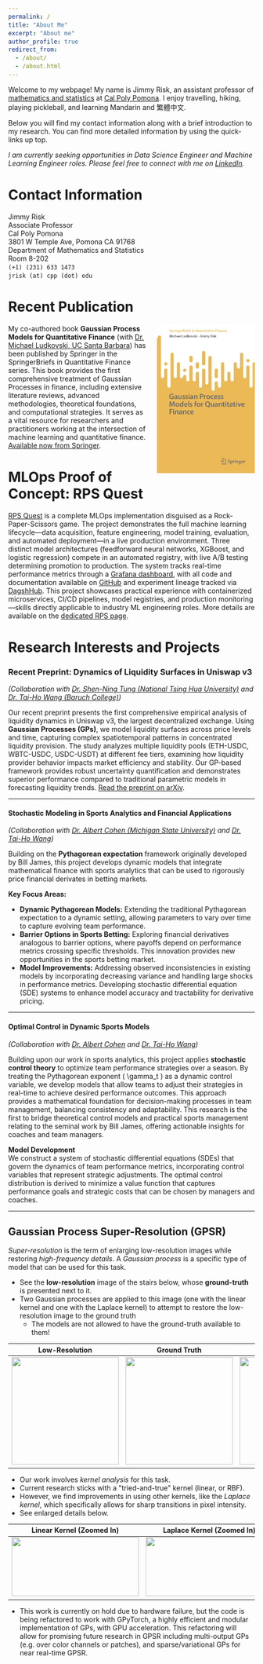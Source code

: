 ```yaml
---
permalink: /
title: "About Me"
excerpt: "About me"
author_profile: true
redirect_from: 
  - /about/
  - /about.html
---
```


Welcome to my webpage!  My name is Jimmy Risk, an assistant professor of [mathematics and statistics](https://www.cpp.edu/sci/mathematics-statistics/) at [Cal Poly Pomona](https://www.cpp.edu/).  I enjoy travelling, hiking, playing pickleball, and learning Mandarin and 繁體中文.

Below you will find my contact information along with a brief introduction to my research.  You can find more detailed information by using the quick-links up top.

*I am currently seeking opportunities in Data Science Engineer and Machine Learning Engineer roles. Please feel free to connect with me on [LinkedIn](https://www.linkedin.com/in/jimmy-risk-02b46330/).*

# Contact Information

Jimmy Risk \
Associate Professor \
Cal Poly Pomona \
3801 W Temple Ave, Pomona CA 91768\
Department of Mathematics and Statistics\
Room 8-202\
``(+1) (231) 633 1473``\
``jrisk (at) cpp (dot) edu``

# Recent Publication

<img src="book.webp" alt="Gaussian Process Models for Quantitative Finance book cover" width="200" style="float: right; margin-left: 20px; margin-bottom: 10px;">

My co-authored book **Gaussian Process Models for Quantitative Finance** (with [Dr. Michael Ludkovski, UC Santa Barbara](https://www.pstat.ucsb.edu/people/michael-ludkovski)) has been published by Springer in the SpringerBriefs in Quantitative Finance series. This book provides the first comprehensive treatment of Gaussian Processes in finance, including extensive literature reviews, advanced methodologies, theoretical foundations, and computational strategies. It serves as a vital resource for researchers and practitioners working at the intersection of machine learning and quantitative finance. [Available now from Springer](https://link.springer.com/book/10.1007/978-3-031-80874-6).

# MLOps Proof of Concept: RPS Quest

[RPS Quest](https://mlops-rps.uk/ui-lite) is a complete MLOps implementation disguised as a Rock-Paper-Scissors game. The project demonstrates the full machine learning lifecycle—data acquisition, feature engineering, model training, evaluation, and automated deployment—in a live production environment. Three distinct model architectures (feedforward neural networks, XGBoost, and logistic regression) compete in an automated registry, with live A/B testing determining promotion to production. The system tracks real-time performance metrics through a [Grafana dashboard](https://jimmyrisk41.grafana.net/public-dashboards/786f7f916d084387b726ac4e7e8a7d95), with all code and documentation available on [GitHub](https://github.com/jimmyrisk/rps) and experiment lineage tracked via [DagshHub](https://dagshub.com/jimmyrisk/rps). This project showcases practical experience with containerized microservices, CI/CD pipelines, model registries, and production monitoring—skills directly applicable to industry ML engineering roles. More details are available on the [dedicated RPS page](/rps/).


# Research Interests and Projects


### Recent Preprint: Dynamics of Liquidity Surfaces in Uniswap v3

*(Collaboration with [Dr. Shen-Ning Tung (National Tsing Hua University)](https://www.nthu.edu.tw/) and [Dr. Tai-Ho Wang (Baruch College)](https://baruch.cuny.edu/))* 

Our recent preprint presents the first comprehensive empirical analysis of liquidity dynamics in Uniswap v3, the largest decentralized exchange. Using **Gaussian Processes (GPs)**, we model liquidity surfaces across price levels and time, capturing complex spatiotemporal patterns in concentrated liquidity provision. The study analyzes multiple liquidity pools (ETH-USDC, WBTC-USDC, USDC-USDT) at different fee tiers, examining how liquidity provider behavior impacts market efficiency and stability. Our GP-based framework provides robust uncertainty quantification and demonstrates superior performance compared to traditional parametric models in forecasting liquidity trends. [Read the preprint on arXiv](https://arxiv.org/abs/2509.05013).


---

#### Stochastic Modeling in Sports Analytics and Financial Applications

*(Collaboration with [Dr. Albert Cohen (Michigan State University)](https://www.msu.edu/) and [Dr. Tai-Ho Wang](https://baruch.cuny.edu/))* 

Building on the **Pythagorean expectation** framework originally developed by Bill James, this project develops dynamic models that integrate mathematical finance with sports analytics that can be used to rigorously price financial derivates in betting markets.

**Key Focus Areas:**
- **Dynamic Pythagorean Models:** Extending the traditional Pythagorean expectation to a dynamic setting, allowing parameters to vary over time to capture evolving team performance.
- **Barrier Options in Sports Betting:** Exploring financial derivatives analogous to barrier options, where payoffs depend on performance metrics crossing specific thresholds. This innovation provides new opportunities in the sports betting market.
- **Model Improvements:** Addressing observed inconsistencies in existing models by incorporating decreasing variance and handling large shocks in performance metrics. Developing stochastic differential equation (SDE) systems to enhance model accuracy and tractability for derivative pricing.

---

#### Optimal Control in Dynamic Sports Models

*(Collaboration with [Dr. Albert Cohen](https://www.msu.edu/) and [Dr. Tai-Ho Wang](https://baruch.cuny.edu/))* 

Building upon our work in sports analytics, this project applies **stochastic control theory** to optimize team performance strategies over a season. By treating the Pythagorean exponent \( \gamma_t \) as a dynamic control variable, we develop models that allow teams to adjust their strategies in real-time to achieve desired performance outcomes. This approach provides a mathematical foundation for decision-making processes in team management, balancing consistency and adaptability.  This research is the first to bridge theoretical control models and practical sports management relating to the seminal work by Bill James, offering actionable insights for coaches and team managers.

**Model Development**  
We construct a system of stochastic differential equations (SDEs) that govern the dynamics of team performance metrics, incorporating control variables that represent strategic adjustments. The optimal control distribution is derived to minimize a value function that captures performance goals and strategic costs that can be chosen by managers and coaches.

---

## Gaussian Process Super-Resolution (GPSR)

*Super-resolution* is the term of enlarging low-resolution images while restoring *high-frequency details*.  A *Gaussian process* is a specific type of model that can be used for this task.

* See the **low-resolution** image of the stairs below, whose **ground-truth** is presented next to it.  
* Two Gaussian processes are applied to this image (one with the linear kernel and one with the Laplace kernel) to attempt to restore the low-resolution image to the ground truth
  * The models are not allowed to have the ground-truth available to them!

| Low-Resolution | Ground Truth | Linear Kernel | Laplace Kernel  |
|:---:|:---:|:---:|:---:|
| <image src = "SC2_LR.png" width="219px" height="219px"></image> | <image src = "SC2_GT.png" width="219px" height="219px"></image> |<image src = "SC2_DP.png" width="219px" height="219px"></image> | <image src = "SC2_EXP.png" width="219px" height="219px"></image> |

* Our work involves *kernel analysis* for this task.
* Current research sticks with a "tried-and-true" kernel (linear, or RBF).  
* However, we find improvements in using other kernels, like the *Laplace kernel*, which specifically allows for sharp transitions in pixel intensity.
* See enlarged details below.

| Linear Kernel (Zoomed In)  | Laplace Kernel (Zoomed In) |
|---|---|
| <image src = "SC2_DP1.png" width="260px" height="120px"></image> | <image src = "SC2_EXP1.png" width="260px" height="120px"></image> |

* This work is currently on hold due to hardware failure, but the code is being refactored to work with GPyTorch, a highly efficient and modular implementation of GPs, with GPU acceleration.  This refactoring will allow for promising future research in GPSR including multi-output GPs (e.g. over color channels or patches), and sparse/variational GPs for near real-time GPSR.


